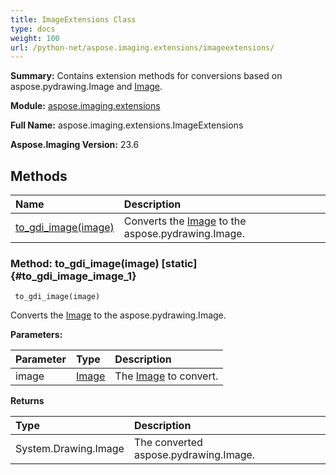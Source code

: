 ```yaml
---
title: ImageExtensions Class
type: docs
weight: 100
url: /python-net/aspose.imaging.extensions/imageextensions/
---
```


**Summary:** Contains extension methods for conversions based on aspose.pydrawing.Image and [Image](/imaging/python-net/aspose.imaging/image/).

**Module:** [aspose.imaging.extensions](/imaging/python-net/aspose.imaging.extensions/)

**Full Name:** aspose.imaging.extensions.ImageExtensions

**Aspose.Imaging Version:** 23.6

## **Methods**
| **Name** | **Description** |
| :- | :- |
| [to_gdi_image(image)](#to_gdi_image_image_1) | Converts the [Image](/imaging/python-net/aspose.imaging/image/) to the aspose.pydrawing.Image. |


### Method: to_gdi_image(image)  [static] {#to_gdi_image_image_1}


```
 to_gdi_image(image) 
```

Converts the [Image](/imaging/python-net/aspose.imaging/image/) to the aspose.pydrawing.Image.

**Parameters:**

| Parameter | Type | Description |
| :- | :- | :- |
| image | [Image](/imaging/python-net/aspose.imaging/image) | The [Image](/imaging/python-net/aspose.imaging/image/) to convert. |

**Returns**

| Type | Description |
| :- | :- |
| System.Drawing.Image | The converted aspose.pydrawing.Image. |


